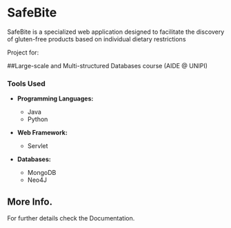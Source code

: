 # SafeBite 

SafeBite is a specialized web application designed to facilitate the discovery of gluten-free products based on individual dietary restrictions

Project for: 

##Large-scale and Multi-structured Databases course (AIDE @ UNIPI)


### Tools Used

- **Programming Languages:**
  - Java
  - Python

- **Web Framework:**
  - Servlet

- **Databases:**
  - MongoDB
  - Neo4J



## More Info.
For further details check the Documentation.
